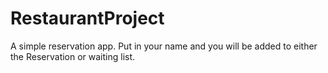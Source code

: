 # RestaurantProject
A simple reservation app. Put in your name and you will be added to either the Reservation or waiting list.
